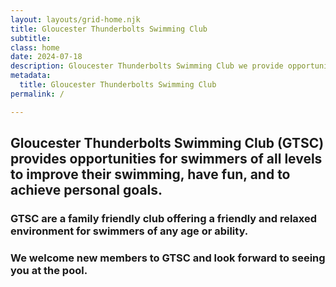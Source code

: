 ```yaml
---
layout: layouts/grid-home.njk
title: Gloucester Thunderbolts Swimming Club
subtitle: 
class: home
date: 2024-07-18
description: Gloucester Thunderbolts Swimming Club we provide opportunities for swimmers of all levels to improve their swimming and achieve personal goals. 
metadata:
  title: Gloucester Thunderbolts Swimming Club
permalink: /

---
```




<h2 class="home-heading-text">Gloucester Thunderbolts Swimming Club (GTSC) provides opportunities for swimmers of all levels to improve their swimming, have fun, and to achieve personal goals.</h2>

<h3>GTSC are a family friendly club offering a friendly and relaxed environment for swimmers of any age or ability.</h3>

<h3>We welcome new members to GTSC and look forward to seeing you at the pool.</h3>






